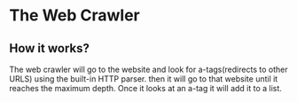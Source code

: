 # The Web Crawler
## How it works?
The web crawler will go to the website and look for a-tags(redirects to other URLS) using the built-in HTTP parser. then
it will go to that website until it reaches the maximum depth. Once it looks at an a-tag it will add it to a list.

